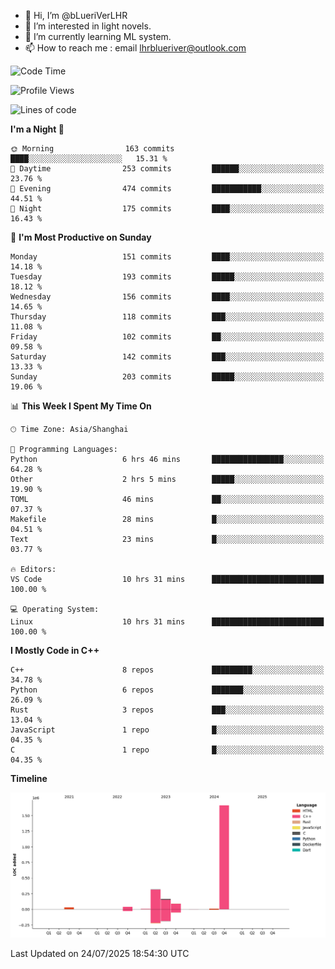 - 👋 Hi, I’m @bLueriVerLHR
- 👀 I’m interested in light novels.
- 🌱 I’m currently learning ML system.
- 📫 How to reach me : email lhrblueriver@outlook.com

<!--START_SECTION:waka-->
![Code Time](http://img.shields.io/badge/Code%20Time-388%20hrs%207%20mins-blue)

![Profile Views](http://img.shields.io/badge/Profile%20Views-0-blue)

![Lines of code](https://img.shields.io/badge/From%20Hello%20World%20I%27ve%20Written-2.3%20million%20lines%20of%20code-blue)

**I'm a Night 🦉** 

```text
🌞 Morning                163 commits         ████░░░░░░░░░░░░░░░░░░░░░   15.31 % 
🌆 Daytime                253 commits         ██████░░░░░░░░░░░░░░░░░░░   23.76 % 
🌃 Evening                474 commits         ███████████░░░░░░░░░░░░░░   44.51 % 
🌙 Night                  175 commits         ████░░░░░░░░░░░░░░░░░░░░░   16.43 % 
```
📅 **I'm Most Productive on Sunday** 

```text
Monday                   151 commits         ████░░░░░░░░░░░░░░░░░░░░░   14.18 % 
Tuesday                  193 commits         █████░░░░░░░░░░░░░░░░░░░░   18.12 % 
Wednesday                156 commits         ████░░░░░░░░░░░░░░░░░░░░░   14.65 % 
Thursday                 118 commits         ███░░░░░░░░░░░░░░░░░░░░░░   11.08 % 
Friday                   102 commits         ██░░░░░░░░░░░░░░░░░░░░░░░   09.58 % 
Saturday                 142 commits         ███░░░░░░░░░░░░░░░░░░░░░░   13.33 % 
Sunday                   203 commits         █████░░░░░░░░░░░░░░░░░░░░   19.06 % 
```


📊 **This Week I Spent My Time On** 

```text
🕑︎ Time Zone: Asia/Shanghai

💬 Programming Languages: 
Python                   6 hrs 46 mins       ████████████████░░░░░░░░░   64.28 % 
Other                    2 hrs 5 mins        █████░░░░░░░░░░░░░░░░░░░░   19.90 % 
TOML                     46 mins             ██░░░░░░░░░░░░░░░░░░░░░░░   07.37 % 
Makefile                 28 mins             █░░░░░░░░░░░░░░░░░░░░░░░░   04.51 % 
Text                     23 mins             █░░░░░░░░░░░░░░░░░░░░░░░░   03.77 % 

🔥 Editors: 
VS Code                  10 hrs 31 mins      █████████████████████████   100.00 % 

💻 Operating System: 
Linux                    10 hrs 31 mins      █████████████████████████   100.00 % 
```

**I Mostly Code in C++** 

```text
C++                      8 repos             █████████░░░░░░░░░░░░░░░░   34.78 % 
Python                   6 repos             ███████░░░░░░░░░░░░░░░░░░   26.09 % 
Rust                     3 repos             ███░░░░░░░░░░░░░░░░░░░░░░   13.04 % 
JavaScript               1 repo              █░░░░░░░░░░░░░░░░░░░░░░░░   04.35 % 
C                        1 repo              █░░░░░░░░░░░░░░░░░░░░░░░░   04.35 % 
```



**Timeline**

![Lines of Code chart](https://raw.githubusercontent.com/bLueriVerLHR/bLueriVerLHR/main/assets/bar_graph.png)


 Last Updated on 24/07/2025 18:54:30 UTC
<!--END_SECTION:waka-->
